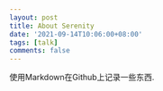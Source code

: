 ```yaml
---
layout: post
title: About Serenity
date: '2021-09-14T10:06:00+08:00'
tags: [talk]
comments: false
---
```


使用Markdown在Github上记录一些东西.